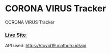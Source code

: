 # CORONA VIRUS Tracker

CORONA VIRUS Tracker
### [Live Site](https://coronavirus-tracker-madebysunil.netlify.app/)


API used: https://covid19.mathdro.id/api
